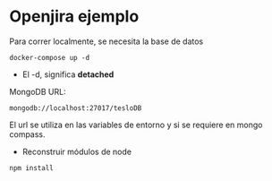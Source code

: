 # Openjira ejemplo

Para correr localmente, se necesita la base de datos
```
docker-compose up -d
```

* El -d, significa __detached__

MongoDB URL:
```
mongodb://localhost:27017/tesloDB
```

El url se utiliza en las variables de entorno y si se requiere en mongo compass.

* Reconstruir módulos de node

```
npm install
```